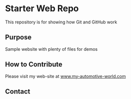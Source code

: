 # Starter Web Repo

This repository is for showing how Git and GitHub work

## Purpose

Sample website with plenty of files for demos

## How to Contribute

Please visit my web-site at www.my-automotive-world.com

## Contact


